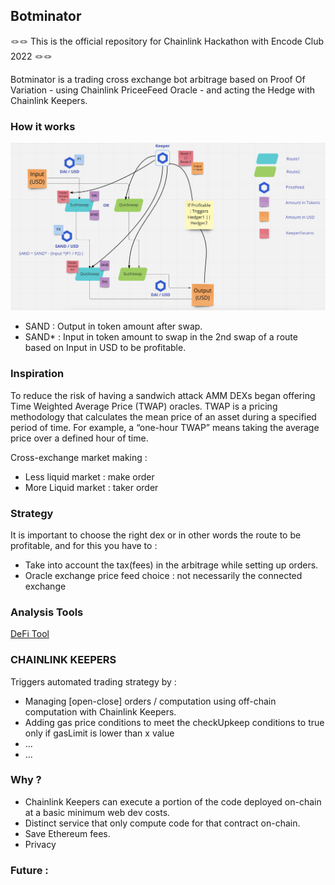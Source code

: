 ## Botminator 

🪢🪢 This is the official repository for Chainlink Hackathon with Encode Club 2022 🪢🪢

Botminator is a trading cross exchange bot arbitrage based on Proof Of Variation - using Chainlink PriceeFeed Oracle - and acting the Hedge with Chainlink Keepers. 

### How it works 

![PoPV](./docs/PoV.png)


- SAND : Output in token amount after swap.  
- SAND* : Input in token amount to swap in the 2nd swap of a route based on Input in USD to be profitable. 

 
### Inspiration 

To reduce the risk of having a sandwich attack AMM DEXs began offering Time Weighted Average Price (TWAP) oracles. TWAP is a pricing methodology that calculates the mean price of an asset during a specified period of time. For example, a “one-hour TWAP” means taking the average price over a defined hour of time. 


Cross-exchange market making :

- Less liquid market : make order 
- More Liquid market : taker order 


### Strategy 

It is important to choose the right dex or in other words the route to be profitable, and for this you have to : 

- Take into account the tax(fees) in the arbitrage while setting up orders. 
- Oracle exchange price feed choice : not necessarily the connected exchange <depends on strategy : more liquid exchange will give you more insight into the potential direction of token price> 





### Analysis Tools 

[DeFi Tool](https://defillama.com/)


### CHAINLINK KEEPERS 

 Triggers automated trading strategy by :
 
- Managing [open-close] orders / computation using off-chain computation with Chainlink Keepers. 
- Adding gas price conditions to meet the checkUpkeep conditions to true only if gasLimit  is lower than x value 
- ...
- ...

### Why ?

- Chainlink Keepers can execute a portion of the code deployed on-chain at a basic minimum web dev costs. 
- Distinct service that only compute code for that contract on-chain. 
- Save Ethereum fees. 
- Privacy 

### Future : 


